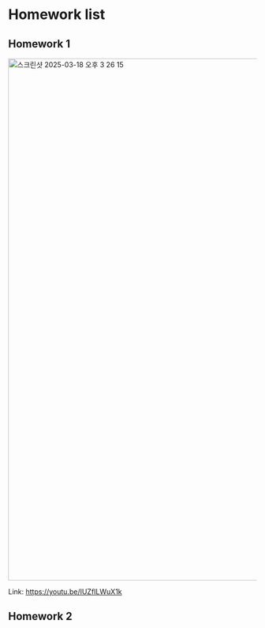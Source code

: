 # Homework list
## Homework 1
<img width="1056" alt="스크린샷 2025-03-18 오후 3 26 15" src="https://github.com/user-attachments/assets/d7883bc7-852b-4d1b-b1e0-d6a9770c22b7" />

Link: https://youtu.be/IUZfILWuX1k



## Homework 2
